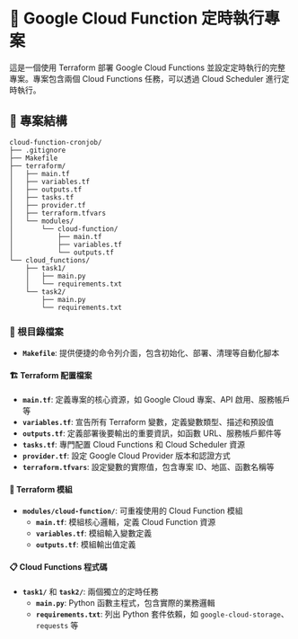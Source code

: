 # 🚀 Google Cloud Function 定時執行專案

這是一個使用 Terraform 部署 Google Cloud Functions 並設定定時執行的完整專案。專案包含兩個 Cloud Functions 任務，可以透過 Cloud Scheduler 進行定時執行。

## 📁 專案結構

```
cloud-function-cronjob/
├── .gitignore
├── Makefile
├── terraform/
│   ├── main.tf
│   ├── variables.tf
│   ├── outputs.tf
│   ├── tasks.tf
│   ├── provider.tf
│   ├── terraform.tfvars
│   └── modules/
│       └── cloud-function/
│           ├── main.tf
│           ├── variables.tf
│           └── outputs.tf
└── cloud_functions/
    ├── task1/
    │   ├── main.py
    │   └── requirements.txt
    └── task2/
        ├── main.py
        └── requirements.txt
```

### 🔧 根目錄檔案

- **`Makefile`**: 提供便捷的命令列介面，包含初始化、部署、清理等自動化腳本

#### 🏗️ Terraform 配置檔案

- **`main.tf`**: 定義專案的核心資源，如 Google Cloud 專案、API 啟用、服務帳戶等
- **`variables.tf`**: 宣告所有 Terraform 變數，定義變數類型、描述和預設值
- **`outputs.tf`**: 定義部署後要輸出的重要資訊，如函數 URL、服務帳戶郵件等
- **`tasks.tf`**: 專門配置 Cloud Functions 和 Cloud Scheduler 資源
- **`provider.tf`**: 設定 Google Cloud Provider 版本和認證方式
- **`terraform.tfvars`**: 設定變數的實際值，包含專案 ID、地區、函數名稱等

#### 🔄 Terraform 模組

- **`modules/cloud-function/`**: 可重複使用的 Cloud Function 模組
  - **`main.tf`**: 模組核心邏輯，定義 Cloud Function 資源
  - **`variables.tf`**: 模組輸入變數定義
  - **`outputs.tf`**: 模組輸出值定義

#### 📋 Cloud Functions 程式碼

- **`task1/`** 和 **`task2/`**: 兩個獨立的定時任務
  - **`main.py`**: Python 函數主程式，包含實際的業務邏輯
  - **`requirements.txt`**: 列出 Python 套件依賴，如 `google-cloud-storage`、`requests` 等
